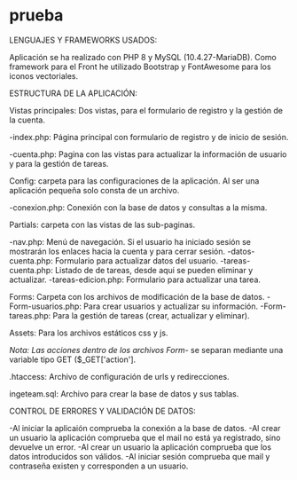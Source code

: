 # prueba

LENGUAJES Y FRAMEWORKS USADOS:

Aplicación se ha realizado con PHP 8 y MySQL (10.4.27-MariaDB). Como framework para el Front he utilizado Bootstrap y FontAwesome para los iconos vectoriales.

ESTRUCTURA DE LA APLICACIÓN: 

Vistas principales: Dos vistas, para el formulario de registro y la gestión de la cuenta.

-index.php: Página principal con formulario de registro y de inicio de sesión.

-cuenta.php: Pagina con las vistas para actualizar la información de usuario y para la gestión de tareas.
  
Config: carpeta para las configuraciones de la aplicación. Al ser una aplicación pequeña solo consta de un archivo.

-conexion.php: Conexión con la base de datos y consultas a la misma.
  
Partials: carpeta con las vistas de las sub-paginas.

-nav.php: Menú de navegación. Si el usuario ha iniciado sesión se mostrarán los enlaces hacia la cuenta y para cerrar sesión.
-datos-cuenta.php: Formulario para actualizar datos del usuario.
-tareas-cuenta.php: Listado de de tareas, desde aqui se pueden eliminar y actualizar.
-tareas-edicion.php: Formulario para actualizar una tarea.
  
Forms: Carpeta con los archivos de modificación de la base de datos.
-Form-usuarios.php: Para crear usuarios y actualizar su información.
-Form-tareas.php: Para la gestión de tareas (crear, actualizar y eliminar).
  
Assets: Para los archivos estáticos css y js.
  
*Nota: Las acciones dentro de los archivos Form-* se separan mediante una variable tipo GET ($_GET['action'].
 
.htaccess: Archivo de configuración de urls y redirecciones.
 
ingeteam.sql: Archivo para crear la base de datos y sus tablas.
 
 
CONTROL DE ERRORES Y VALIDACIÓN DE DATOS:

-Al iniciar la aplicaión comprueba la conexión a la base de datos.
-Al crear un usuario la aplicación comprueba que el mail no está ya registrado, sino devuelve un error.
-Al crear un usuario la aplicación comprueba que los datos introducidos son válidos.
-Al iniciar sesión comprueba que mail y contraseña existen y corresponden a un usuario.
